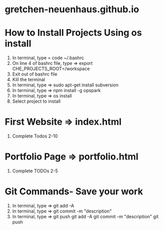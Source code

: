 # gretchen-neuenhaus.github.io

# How to Install Projects Using os install
1) In terminal, type = code ~/.bashrc
2) On line 4 of bashrc file, type => export CHE_PROJECTS_ROOT=/workspace
3) Exit out of bashrc file
4) Kill the terminal
5) In terminal, type => sudo apt-get install subversion
6) In terminal, type => npm install -g opspark
7) In terminal, type => os install
8) Select project to install


# First Website => index.html
1) Complete Todos 2-10

# Portfolio Page => portfolio.html
1) Complete TODOs 2-5

# Git Commands- Save your work
1) In terminal, type => git add -A
2) In terminal, type => git commit -m "description"
3) In terminal, type => git push
git add -A
git commit -m "description"
git push

